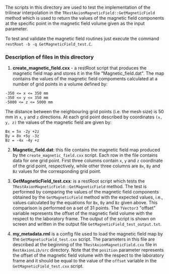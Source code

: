 The scripts in this directory are used to test the implementation of the trilinear interpolation in the `TRestAxionMagneticField::GetMagneticField` method which is used to return the values of the magnetic field components at the specific point in the magnetic field volume given as the input parameter.

To test and validate the magnetic field routines just execute the command `restRoot -b -q GetMagneticField_test.C`.

### Description of files in this directory

1) **create_magnetic_field.cxx** - a restRoot script that produces the magnetic field map and stores it in the file "Magnetic_field.dat". The map contains the values of the magnetic field compoments calculated at a number of grid points in a volume defined by:
```
-350 <= x <= 350 mm
-350 <= y <= 350 mm
-5000 <= z <= 5000 mm
```
The distance between the neighbouring grid points (i.e. the mesh size) is 50 mm in `x`, `y` and `z` directions.
At each grid point described by coordinates `(x, y, z)` the values of the magnetic field are given by:

```
Bx = 5x -2y +2z
By = 8x +5y -3z
Bz = -4x -4y +z
```

2) **Magnetic_field.dat**: this file contains the magnetic field map produced by the `create_magnetic_field.cxx` script. 
Each row in the file contains data for one grid point. First three columns contain `x`, `y` and `z` coordinate of the grid point, respectively,
while other three columns are `Bx`, `By` and `Bz` values for the corresponding grid point.

3) **GetMagneticField_test.cxx**: is a restRoot script which tests the `TRestAxionMagneticField::GetMagneticField` method. 
The test is performed by comparing the values of the magnetic field components obtained by the `GetMagneticField` method 
with the expected values, i.e., values calculated by the equations for `Bx`, `By` and `Bz` given above. 
This comparison is performed on a set of 31 points. 
The `TVector3` "offset" variable represents the offset of the magnetic field volume with the respect to the laboratory frame. 
The output of the script is shown on screen and written in the output file `GetMagneticField_test_output.txt`. 

4) **my_metadata.rml** is a config file used to load the magnetic field map by the `GetMagneticField_test.cxx` script. 
The parameters in this file are described at the beginning of the `TRestAxionMagneticField.cxx` file in `RestAxionLib/src` directory. 
Note that the `position` parameter represents the offset of the magnetic field volume with the respect to the laboratory frame 
and it should be equal to the value of the `offset` variable in the `GetMagneticField_test.cxx` script.

